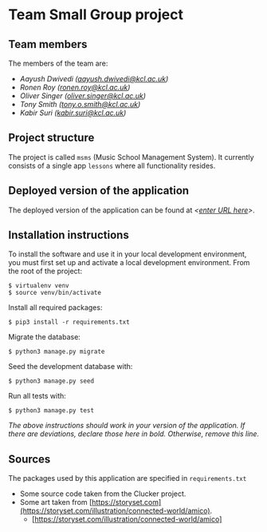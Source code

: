 # Team *<enter team name here>* Small Group project

## Team members
The members of the team are:
- *Aayush Dwivedi (aayush.dwivedi@kcl.ac.uk)*
- *Ronen Roy (ronen.roy@kcl.ac.uk)*
- *Oliver Singer (oliver.singer@kcl.ac.uk)*
- *Tony Smith (tony.o.smith@kcl.ac.uk)*
- *Kabir Suri (kabir.suri@kcl.ac.uk)*

## Project structure
The project is called `msms` (Music School Management System).  It currently consists of a single app `lessons` where all functionality resides.

## Deployed version of the application
The deployed version of the application can be found at *<[enter URL here](URL)>*.

## Installation instructions
To install the software and use it in your local development environment, you must first set up and activate a local development environment.  From the root of the project:

```
$ virtualenv venv
$ source venv/bin/activate
```

Install all required packages:

```
$ pip3 install -r requirements.txt
```

Migrate the database:

```
$ python3 manage.py migrate
```

Seed the development database with:

```
$ python3 manage.py seed
```

Run all tests with:
```
$ python3 manage.py test
```

*The above instructions should work in your version of the application.  If there are deviations, declare those here in bold.  Otherwise, remove this line.*

## Sources
The packages used by this application are specified in `requirements.txt`

- Some source code taken from the Clucker project.
- Some art taken from [https://storyset.com](https://storyset.com/illustration/connected-world/amico).
    - [https://storyset.com/illustration/connected-world/amico]